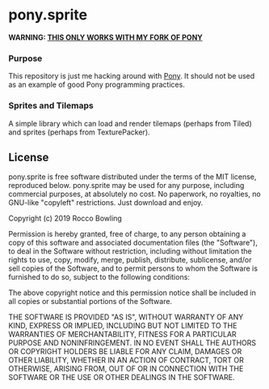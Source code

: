 # pony.sprite

**WARNING: [THIS ONLY WORKS WITH MY FORK OF PONY](https://github.com/KittyMac/ponyc/tree/roc)**

### Purpose

This repository is just me hacking around with [Pony](https://www.ponylang.io). It should not be used as an example of good Pony programming practices.

### Sprites and Tilemaps

A simple library which can load and render tilemaps (perhaps from Tiled) and sprites (perhaps from TexturePacker).

## License

pony.sprite is free software distributed under the terms of the MIT license, reproduced below. pony.sprite may be used for any purpose, including commercial purposes, at absolutely no cost. No paperwork, no royalties, no GNU-like "copyleft" restrictions. Just download and enjoy.

Copyright (c) 2019 Rocco Bowling

Permission is hereby granted, free of charge, to any person obtaining a copy of this software and associated documentation files (the "Software"), to deal in the Software without restriction, including without limitation the rights to use, copy, modify, merge, publish, distribute, sublicense, and/or sell copies of the Software, and to permit persons to whom the Software is furnished to do so, subject to the following conditions:

The above copyright notice and this permission notice shall be included in all copies or substantial portions of the Software.

THE SOFTWARE IS PROVIDED "AS IS", WITHOUT WARRANTY OF ANY KIND, EXPRESS OR IMPLIED, INCLUDING BUT NOT LIMITED TO THE WARRANTIES OF MERCHANTABILITY, FITNESS FOR A PARTICULAR PURPOSE AND NONINFRINGEMENT. IN NO EVENT SHALL THE AUTHORS OR COPYRIGHT HOLDERS BE LIABLE FOR ANY CLAIM, DAMAGES OR OTHER LIABILITY, WHETHER IN AN ACTION OF CONTRACT, TORT OR OTHERWISE, ARISING FROM, OUT OF OR IN CONNECTION WITH THE SOFTWARE OR THE USE OR OTHER DEALINGS IN THE SOFTWARE.